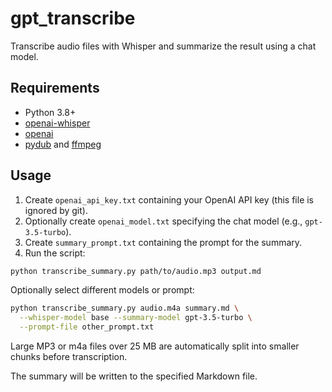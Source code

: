 # gpt_transcribe

Transcribe audio files with Whisper and summarize the result using a chat model.

## Requirements
- Python 3.8+
- [openai-whisper](https://github.com/openai/whisper)
- [openai](https://pypi.org/project/openai/)
- [pydub](https://github.com/jiaaro/pydub) and [ffmpeg](https://ffmpeg.org/)

## Usage
1. Create `openai_api_key.txt` containing your OpenAI API key (this file is ignored by git).
2. Optionally create `openai_model.txt` specifying the chat model (e.g., `gpt-3.5-turbo`).
3. Create `summary_prompt.txt` containing the prompt for the summary.
4. Run the script:

```bash
python transcribe_summary.py path/to/audio.mp3 output.md
```

Optionally select different models or prompt:

```bash
python transcribe_summary.py audio.m4a summary.md \
  --whisper-model base --summary-model gpt-3.5-turbo \
  --prompt-file other_prompt.txt
```

Large MP3 or m4a files over 25 MB are automatically split into smaller chunks before transcription.

The summary will be written to the specified Markdown file.

